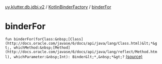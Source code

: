 [uy.klutter.db.jdbi.v2](../index.md) / [KotlinBinderFactory](index.md) / [binderFor](.)


# binderFor

`fun binderFor(forClass:&nbsp;[Class](http://docs.oracle.com/javase/6/docs/api/java/lang/Class.html)&lt;*&gt;, whichMethod:&nbsp;[Method](http://docs.oracle.com/javase/6/docs/api/java/lang/reflect/Method.html), whichParameter:&nbsp;Int): Binder&lt;*,&nbsp;*&gt;?` [(source)](https://github.com/kohesive/klutter/blob/master/db-jdbi-v2-jdk6/src/main/kotlin/uy/klutter/db/jdbi/v2/Factories.kt#L14)


